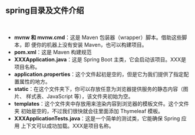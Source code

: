## spring目录及文件介绍&emsp;  
&emsp;  
- **mvnw 和 mvnw.cmd**：这是 Maven 包装器（wrapper）脚本。借助这些脚本，即 便你的机器上没有安装 Maven，也可以构建项目。&emsp;  
- **pom.xml**：这是 Maven 构建规范&emsp;  
- **XXXApplication.java**：这是 Spring Boot 主类，它会启动该项目。XXX是项目名称。&emsp;  
- **application.properties**：这个文件起初是空的，但是它为我们提供了指定配置属性的地方。&emsp;  
- **static**：在这个文件夹下，你可以存放任意为浏览器提供服务的静态内容（图片、 样式表、JavaScript 等），该文件夹初始为空。&emsp;  
- **templates**：这个文件夹中存放用来渲染内容到浏览器的模板文件。这个文件夹 初始是空的，不过我们很快就会往里面添加 Thymeleaf 模板。&emsp;  
- **XXXApplicationTests.java**：这是一个简单的测试类，它能确保 Spring 应用 上下文可以成功加载。XXX是项目名称。&emsp;  
&emsp;  
&emsp;  
